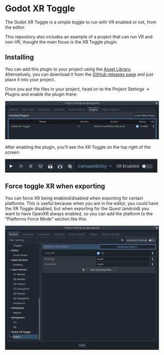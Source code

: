 # Godot XR Toggle

The Godot XR Toggle is a simple toggle to run with VR enabled or not, from the editor.

This repository also includes an example of a project that can run VR and non-VR, thought the main focus is the XR Toggle plugin.


## Installing

You can add this plugin to your project using the [Asset Library](https://godotengine.org/asset-library/asset/3033). Alternatively, you can download it from the [GitHub releases page](https://github.com/decacis/godot_xr_toggle/releases) and just place it into your project.

Once you put the files in your project, head on to the Project Settings -> Plugins and enable the plugin there:

![enable-plugin](./assets/screenshots/plugin_enable.png)

After enabling the plugin, you'll see the XR Toggle on the top right of the screen:

![toggle-location](./assets/screenshots/toggle_location.png)

## Force toggle XR when exporting

You can force XR being enabled/disabled when exporting for certain platforms. This is useful because when you are in the editor, you could have the XR Toggle disabled, but when exporting for the Quest (android) you want to have OpenXR always enabled, so you can add the platform to the "Platforms Force Mode" section like this:

![plugin-settings](./assets/screenshots/plugin_settings.png)
